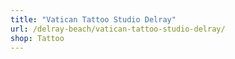 ```yaml
---
title: "Vatican Tattoo Studio Delray"
url: /delray-beach/vatican-tattoo-studio-delray/
shop: Tattoo
---
```

